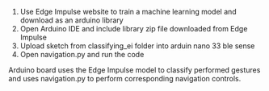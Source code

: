 1. Use Edge Impulse website to train a machine learning model and download as an arduino library
2. Open Arduino IDE and include library zip file downloaded from Edge Impulse
3. Upload sketch from classifying_ei folder into arduin nano 33 ble sense
4. Open navigation.py and run the code

Arduino board uses the Edge Impulse model to classify performed gestures and uses navigation.py to perform corresponding navigation controls.
